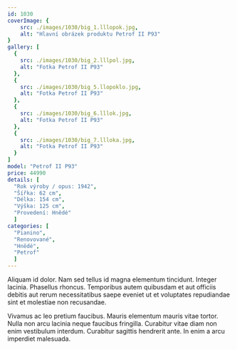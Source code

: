 ```yaml
---
id: 1030
coverImage: {
    src: ./images/1030/big_1.lllopok.jpg,
    alt: "Hlavní obrázek produktu Petrof II P93"
}
gallery: [
  {
    src: ./images/1030/big_2.lllpol.jpg,
    alt: "Fotka Petrof II P93"
  },
  {
    src: ./images/1030/big_5.llopoklo.jpg,
    alt: "Fotka Petrof II P93"
  },
  {
    src: ./images/1030/big_6.lllok.jpg,
    alt: "Fotka Petrof II P93"
  },
  {
    src: ./images/1030/big_7.llloka.jpg,
    alt: "Fotka Petrof II P93"
  }
]
model: "Petrof II P93"
price: 44990
details: [
  "Rok výroby / opus: 1942",
  "Šířka: 62 cm",
  "Délka: 154 cm",
  "Výška: 125 cm",
  "Provedení: Hnědé"
  ]
categories: [
  "Pianino",
  "Renovované",
  "Hnědé",
  "Petrof"
  ]
---
```


Aliquam id dolor. Nam sed tellus id magna elementum tincidunt. Integer lacinia. Phasellus rhoncus. Temporibus autem quibusdam et aut officiis debitis aut rerum necessitatibus saepe eveniet ut et voluptates repudiandae sint et molestiae non recusandae.

Vivamus ac leo pretium faucibus. Mauris elementum mauris vitae tortor. Nulla non arcu lacinia neque faucibus fringilla. Curabitur vitae diam non enim vestibulum interdum. Curabitur sagittis hendrerit ante. In enim a arcu imperdiet malesuada.
